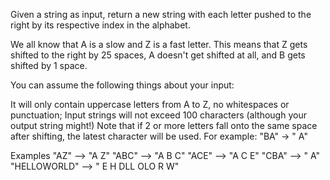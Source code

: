 Given a string as input, return a new string with each letter pushed to the right by its respective index in the alphabet.

We all know that A is a slow and Z is a fast letter. This means that Z gets shifted to the right by 25 spaces, A doesn't get shifted at all, and B gets shifted by 1 space.

You can assume the following things about your input:

It will only contain uppercase letters from A to Z, no whitespaces or punctuation;
Input strings will not exceed 100 characters (although your output string might!)
Note that if 2 or more letters fall onto the same space after shifting, the latest character will be used. For example: "BA" -> " A"

Examples
"AZ"   -->  "A                         Z"
"ABC"  -->  "A B C"
"ACE"  -->  "A  C  E"
"CBA"  -->  "  A"
"HELLOWORLD"  -->  "     E H    DLL   OLO   R  W"